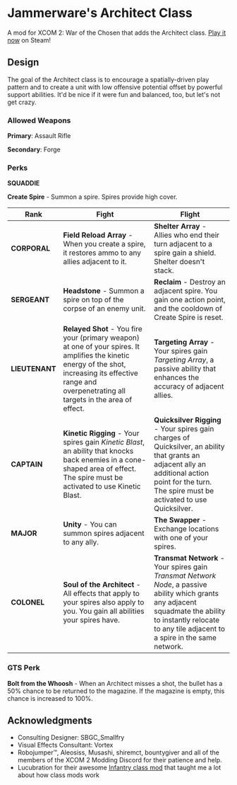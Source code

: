 # Jammerware's Architect Class
A mod for XCOM 2: War of the Chosen that adds the Architect class. [Play it now](http://steamcommunity.com/sharedfiles/filedetails/?id=1191669118) on Steam!

## Design
The goal of the Architect class is to encourage a spatially-driven play pattern and to create a unit with low offensive potential offset by powerful support abilities. It'd be nice if it were fun and balanced, too, but let's not get crazy.

### Allowed Weapons
**Primary**: Assault Rifle

**Secondary**: Forge

### Perks

**SQUADDIE**

**Create Spire** - Summon a spire. Spires provide high cover.

| Rank | Fight | Flight |
| ---- | ----- | ------ |
| **CORPORAL** | **Field Reload Array** - When you create a spire, it restores ammo to any allies adjacent to it. | **Shelter Array** - Allies who end their turn adjacent to a spire gain a shield. Shelter doesn't stack. |
| **SERGEANT** | **Headstone** - Summon a spire on top of the corpse of an enemy unit. | **Reclaim** - Destroy an adjacent spire. You gain one action point, and the cooldown of Create Spire is reset. |
| **LIEUTENANT** | **Relayed Shot** - You fire your (primary weapon) at one of your spires. It amplifies the kinetic energy of the shot, increasing its effective range and overpenetrating all targets in the area of effect. | **Targeting Array** - Your spires gain *Targeting Array*, a passive ability that enhances the accuracy of adjacent allies. |
| **CAPTAIN** | **Kinetic Rigging** - Your spires gain *Kinetic Blast*, an ability that knocks back enemies in a cone-shaped area of effect. The spire must be activated to use Kinetic Blast. | **Quicksilver Rigging** - Your spires gain charges of Quicksilver, an ability that grants an adjacent ally an additional action point for the turn. The spire must be activated to use Quicksilver.|
| **MAJOR** | **Unity** - You can summon spires adjacent to any ally. | **The Swapper** - Exchange locations with one of your spires. |
| **COLONEL** | **Soul of the Architect** - All effects that apply to your spires also apply to you. You gain all abilities your spires have. | **Transmat Network** - Your spires gain *Transmat Network Node*, a passive ability which grants any adjacent squadmate the ability to instantly relocate to any tile adjacent to a spire in the same network. |

### GTS Perk
**Bolt from the Whoosh** - When an Architect misses a shot, the bullet has a 50% chance to be returned to the magazine. If the magazine is empty, this chance is increased to 100%.

## Acknowledgments
- Consulting Designer: SBGC_Smallfry
- Visual Effects Consultant: Vortex
- Robojumper™, Aleosiss, Musashi, shiremct, bountygiver and all of the members of the XCOM 2 Modding Discord for their patience and help.
- Lucubration for their awesome [Infantry class mod](https://github.com/Lucubration/XCOM2/tree/master/LucubrationsInfantryClass/LucubrationsInfantryClass) that taught me a lot about how class mods work
